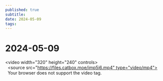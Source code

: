 ```yaml
---
published: true
subtitle: 
date: 2024-05-09
tags: 
---
```


# 2024-05-09 
<video width="320" height="240" controls>  
  <source src="https://files.catbox.moe/imp5i6.mp4" type="video/mp4">  
  Your browser does not support the video tag.  
</video>